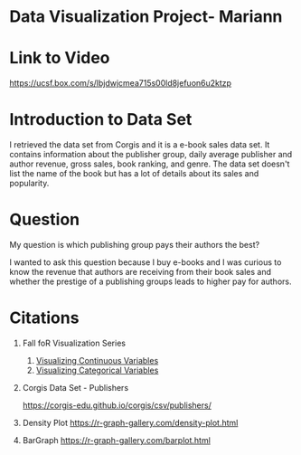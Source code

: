 # Data Visualization Project- Mariann

# Link to Video 

<https://ucsf.box.com/s/lbjdwjcmea715s00ld8jefuon6u2ktzp>

# Introduction to Data Set

I retrieved the data set from Corgis and it is a e-book sales data set. It contains information about the publisher group, daily average publisher and author revenue, gross sales, book ranking, and genre. The data set doesn't list the name of the book but has a lot of details about its sales and popularity.

# Question

My question is which publishing group pays their authors the best?

I wanted to ask this question because I buy e-books and I was curious to know the revenue that authors are receiving from their book sales and whether the prestige of a publishing groups leads to higher pay for authors.

# Citations 

1.  Fall foR Visualization Series

    1.   [Visualizing Continuous Variables](https://media.ucsf.edu/media/Fall%20FoR%20Visualizations%3A%20Visualizing%20Continuous%20Variables%20with%20R!/1_8zdnkngn)
    2.  [Visualizing Categorical Variables](https://media.ucsf.edu/media/Fall%20FoR%20Visualizations%3A%20Visualizing%20Categorical%20Variables%20with%20R!/1_y0wt1d7b)

2.  Corgis Data Set - Publishers

    <https://corgis-edu.github.io/corgis/csv/publishers/>

3.  Density Plot <https://r-graph-gallery.com/density-plot.html>

4.  BarGraph <https://r-graph-gallery.com/barplot.html>
